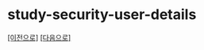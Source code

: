 # study-security-user-details

[[이전으로]](https://github.com/heechul90/study-security-multi-chain-proxy) [[다음으로]](https://github.com/heechul90/study-security-remember-me)
